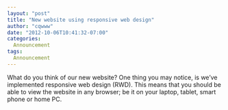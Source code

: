 ```yaml
---
layout: "post"
title: "New website using responsive web design"
author: "cqwww"
date: "2012-10-06T10:41:32-07:00"
categories:
  Announcement
tags: 
  Announcement
---
```


What do you think of our new website? One thing you may notice, is we’ve
implemented responsive web design (RWD). This means that you should be able to
view the website in any browser; be it on your laptop, tablet, smart phone or
home PC.


[//]: # (Retrieved from https://web.archive.org/web/20210507231119/https://www.ideawave.ca/new-website-using-responsive-web-design/)